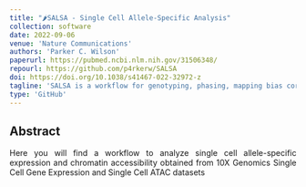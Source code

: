 ```yaml
---
title: "🌶️SALSA - Single Cell Allele-Specific Analysis"
collection: software
date: 2022-09-06
venue: 'Nature Communications'
authors: 'Parker C. Wilson'
paperurl: https://pubmed.ncbi.nlm.nih.gov/31506348/
repourl: https://github.com/p4rkerw/SALSA
doi: https://doi.org/10.1038/s41467-022-32972-z
tagline: 'SALSA is a workflow for genotyping, phasing, mapping bias correction, and single cell allele-specific counting of single cell RNA and ATAC datasets'
type: 'GitHub'
---
```


<h2> Abstract </h2>
<p align= "justify">
Here you will find a workflow to analyze single cell allele-specific expression and chromatin accessibility obtained from 10X Genomics Single Cell Gene Expression and Single Cell ATAC datasets
